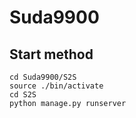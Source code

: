 # Suda9900

## Start method

```
cd Suda9900/S2S
source ./bin/activate
cd S2S
python manage.py runserver
```

